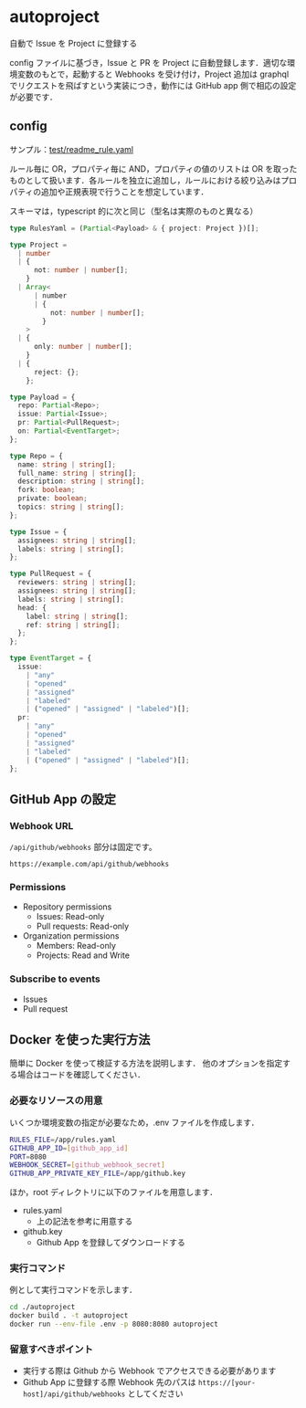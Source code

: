 # autoproject

自動で Issue を Project に登録する

config ファイルに基づき，Issue と PR を Project に自動登録します．適切な環境変数のもとで，起動すると Webhooks を受け付け，Project 追加は graphql でリクエストを飛ばすという実装につき，動作には GitHub app 側で相応の設定が必要です．

## config

サンプル：[test/readme_rule.yaml](/test/readme_rule.yaml)

ルール毎に OR，プロパティ毎に AND，プロパティの値のリストは OR を取ったものとして扱います．各ルールを独立に追加し，ルールにおける絞り込みはプロパティの追加や正規表現で行うことを想定しています．

スキーマは，typescript 的に次と同じ（型名は実際のものと異なる）

```ts
type RulesYaml = (Partial<Payload> & { project: Project })[];

type Project =
  | number
  | {
      not: number | number[];
    }
  | Array<
      | number
      | {
          not: number | number[];
        }
    >
  | {
      only: number | number[];
    }
  | {
      reject: {};
    };

type Payload = {
  repo: Partial<Repo>;
  issue: Partial<Issue>;
  pr: Partial<PullRequest>;
  on: Partial<EventTarget>;
};

type Repo = {
  name: string | string[];
  full_name: string | string[];
  description: string | string[];
  fork: boolean;
  private: boolean;
  topics: string | string[];
};

type Issue = {
  assignees: string | string[];
  labels: string | string[];
};

type PullRequest = {
  reviewers: string | string[];
  assignees: string | string[];
  labels: string | string[];
  head: {
    label: string | string[];
    ref: string | string[];
  };
};

type EventTarget = {
  issue:
    | "any"
    | "opened"
    | "assigned"
    | "labeled"
    | ("opened" | "assigned" | "labeled")[];
  pr:
    | "any"
    | "opened"
    | "assigned"
    | "labeled"
    | ("opened" | "assigned" | "labeled")[];
};
```

## GitHub App の設定

### Webhook URL

`/api/github/webhooks` 部分は固定です。

```
https://example.com/api/github/webhooks
```

### Permissions

- Repository permissions
  - Issues: Read-only
  - Pull requests: Read-only
- Organization permissions
  - Members: Read-only
  - Projects: Read and Write

### Subscribe to events

- Issues
- Pull request

## Docker を使った実行方法

簡単に Docker を使って検証する方法を説明します．
他のオプションを指定する場合はコードを確認してください．

### 必要なリソースの用意

いくつか環境変数の指定が必要なため，.env ファイルを作成します．

```bash
RULES_FILE=/app/rules.yaml
GITHUB_APP_ID=[github_app_id]
PORT=8080
WEBHOOK_SECRET=[github_webhook_secret]
GITHUB_APP_PRIVATE_KEY_FILE=/app/github.key
```

ほか，root ディレクトリに以下のファイルを用意します．

- rules.yaml
  - 上の記法を参考に用意する
- github.key
  - Github App を登録してダウンロードする

### 実行コマンド

例として実行コマンドを示します．

```bash
cd ./autoproject
docker build . -t autoproject
docker run --env-file .env -p 8080:8080 autoproject
```

### 留意すべきポイント

- 実行する際は Github から Webhook でアクセスできる必要があります
- Github App に登録する際 Webhook 先のパスは `https://[your-host]/api/github/webhooks` としてください
